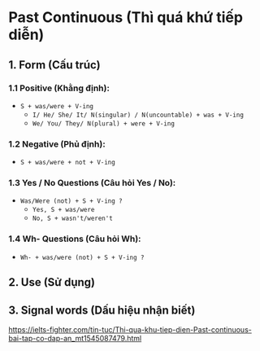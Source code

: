 # Past Continuous (Thì quá khứ tiếp diễn)

## 1. Form (Cấu trúc)

### 1.1 Positive (Khằng định):
- `S + was/were + V-ing`
  - `I/ He/ She/ It/ N(singular) / N(uncountable) + was + V-ing`
  - `We/ You/ They/ N(plural) + were + V-ing`

### 1.2 Negative (Phủ định):
- `S + was/were + not + V-ing`

### 1.3 Yes / No Questions (Câu hỏi Yes / No):
- `Was/Were (not) + S + V-ing ?`
  - `Yes, S + was/were`
  - `No, S + wasn't/weren't`

### 1.4 Wh- Questions (Câu hỏi Wh):
- `Wh- + was/were (not) + S + V-ing ?`

## 2. Use (Sử dụng)

## 3. Signal words (Dấu hiệu nhận biết)

https://ielts-fighter.com/tin-tuc/Thi-qua-khu-tiep-dien-Past-continuous-bai-tap-co-dap-an_mt1545087479.html